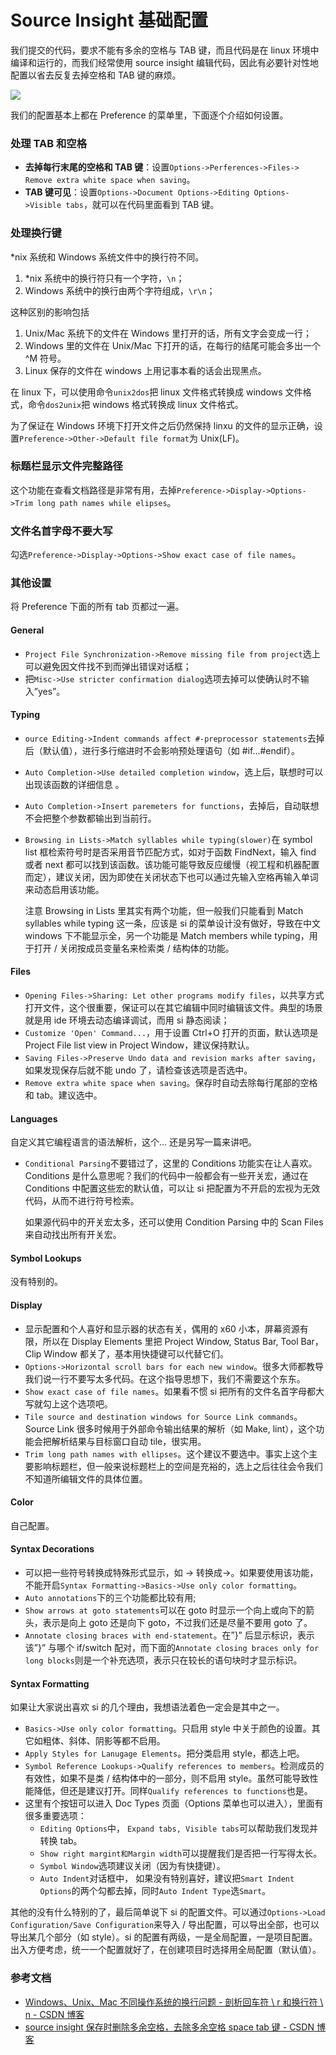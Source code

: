 # Source Insight 基础配置


我们提交的代码，要求不能有多余的空格与 TAB 键，而且代码是在 linux 环境中编译和运行的，而我们经常使用 source insight 编辑代码，因此有必要针对性地配置以省去反复去掉空格和 TAB 键的麻烦。

<!--more-->

![](https://github.com/bugxch/blogpics/blob/master/201812/sourceinsight.png?raw=true)


我们的配置基本上都在 Preference 的菜单里，下面逐个介绍如何设置。

### 处理 TAB 和空格

- **去掉每行末尾的空格和 TAB 键**：设置`Options->Perferences->Files-> Remove extra white space when saving`。
- **TAB 键可见**：设置`Options->Document Options->Editing Options->Visible tabs`，就可以在代码里面看到 TAB 键。

### 处理换行键

*nix 系统和 Windows 系统文件中的换行符不同。

1. *nix 系统中的换行符只有一个字符，`\n`；
2. Windows 系统中的换行由两个字符组成，`\r\n`；

这种区别的影响包括

1. Unix/Mac 系统下的文件在 Windows 里打开的话，所有文字会变成一行；
2. Windows 里的文件在 Unix/Mac 下打开的话，在每行的结尾可能会多出一个 ^M 符号。
3. Linux 保存的文件在 windows 上用记事本看的话会出现黑点。

在 linux 下，可以使用命令`unix2dos`把 linux 文件格式转换成 windows 文件格式，命令`dos2unix`把 windows 格式转换成 linux 文件格式。

为了保证在 Windows 环境下打开文件之后仍然保持 linxu 的文件的显示正确，设置`Preference->Other->Default file format`为 Unix(LF)。

### 标题栏显示文件完整路径

这个功能在查看文档路径是非常有用，去掉`Preference->Display->Options->Trim long path names while elipses`。

### 文件名首字母不要大写

勾选`Preference->Display->Options->Show exact case of file names`。

### 其他设置

将 Preference 下面的所有 tab 页都过一遍。

#### General

- `Project File Synchronization->Remove missing file from project`选上可以避免因文件找不到而弹出错误对话框；
- 把`Misc->Use stricter confirmation dialog`选项去掉可以使确认时不输入”yes”。

#### Typing

- `ource Editing->Indent commands affect #-preprocessor statements`去掉后（默认值），进行多行缩进时不会影响预处理语句（如 #if…#endif）。

- `Auto Completion->Use detailed completion window`，选上后，联想时可以出现该函数的详细信息 。

- `Auto Completion->Insert paremeters for functions`，去掉后，自动联想不会把整个参数都输出到当前行。

- `Browsing in Lists->Match syllables while typing(slower)`在 symbol list 框检索符号时是否采用音节匹配方式，如对于函数 FindNext，输入 find 或者 next 都可以找到该函数。该功能可能导致反应缓慢（视工程和机器配置而定），建议关闭，因为即使在关闭状态下也可以通过先输入空格再输入单词来动态启用该功能。

  注意 Browsing in Lists 里其实有两个功能，但一般我们只能看到 Match syllables while typing 这一条，应该是 si 的菜单设计没有做好，导致在中文 windows 下不能显示全，另一个功能是 Match members while typing，用于打开 / 关闭按成员变量名来检索类 / 结构体的功能。

#### Files

- `Opening Files->Sharing: Let other programs modify files`，以共享方式打开文件，这个很重要，保证可以在其它编辑中同时编辑该文件。典型的场景就是用 ide 环境去动态编译调试，而用 si 静态阅读；
- `Customize 'Open' Command...`，用于设置 Ctrl+O 打开的页面，默认选项是 Project File list view in Project Window，建议保持默认。
- `Saving Files->Preserve Undo data and revision marks after saving`，如果发现保存后就不能 undo 了，请检查该选项是否选中。
- `Remove extra white space when saving`。保存时自动去除每行尾部的空格和 tab。建议选中。

####  Languages

自定义其它编程语言的语法解析，这个… 还是另写一篇来讲吧。

- `Conditional Parsing`不要错过了，这里的 Conditions 功能实在让人喜欢。Conditions 是什么意思呢？我们的代码中一般都会有一些开关宏，通过在 Conditions 中配置这些宏的默认值，可以让 si 把配置为不开启的宏视为无效代码，从而不进行符号检索。

  如果源代码中的开关宏太多，还可以使用 Condition Parsing 中的 Scan Files 来自动找出所有开关宏。

#### Symbol Lookups

没有特别的。

#### Display

- 显示配置和个人喜好和显示器的状态有关，偶用的 x60 小本，屏幕资源有限，所以在 Display Elements 里把 Project Window, Status Bar, Tool Bar，Clip Window 都关了，基本用快捷键可以代替它们。
- `Options->Horizontal scroll bars for each new window`。很多大师都教导我们说一行不要写太多代码。在这个指导思想下，我们不需要这个东东。
- `Show exact case of file names`。如果看不惯 si 把所有的文件名首字母都大写就勾上这个选项吧。
- `Tile source and destination windows for Source Link commands`。Source Link 很多时候用于外部命令输出结果的解析（如 Make, lint），这个功能会把解析结果与目标窗口自动 tile，很实用。
- `Trim long path names with ellipses`。这个建议不要选中。事实上这个主要影响标题栏，但一般来说标题栏上的空间是充裕的，选上之后往往会令我们不知道所编辑文件的具体位置。

#### Color

自己配置。

#### **Syntax Decorations**

- 可以把一些符号转换成特殊形式显示，如 -> 转换成→。如果要使用该功能，不能开启`Syntax Formatting->Basics->Use only color formatting`。
- `Auto annotations`下的三个功能都比较有用;
- `Show arrows at goto statements`可以在 goto 时显示一个向上或向下的箭头，表示是向上 goto 还是向下 goto，不过我们还是尽量不要用 goto 了。
- `Annotate closing braces with end-statement`。在”}” 后显示标识，表示该”}” 与哪个 if/switch 配对，而下面的`Annotate closing braces only for long blocks`则是一个补充选项，表示只在较长的语句块时才显示标识。

#### Syntax Formatting

如果让大家说出喜欢 si 的几个理由，我想语法着色一定会是其中之一。

- `Basics->Use only color formatting`。只启用 style 中关于颜色的设置。其它如粗体、斜体、阴影等都不启用。
- `Apply Styles for Lanugage Elements`。把分类启用 style，都选上吧。
- `Symbol Reference Lookups->Qualify references to members`。检测成员的有效性，如果不是类 / 结构体中的一部分，则不启用 style。虽然可能导致性能降低，但还是建议打开。同样`Qualify references to functions`也是。
- 这里有个按钮可以进入 Doc Types 页面（Options 菜单也可以进入），里面有很多重要选项：
  - `Editing Options`中， `Expand tabs, Visible tabs`可以帮助我们发现并转换 tab。
  - `Show right margint和Margin width`可以提醒我们是否把一行写得太长。
  - `Symbol Window`选项建议关闭（因为有快捷键）。
  - `Auto Indent`对话框中， 如果没有特别喜好，建议把`Smart Indent Options`的两个勾都去掉，同时`Auto Indent Type`选`Smart`。

其他的没有什么特别的了，最后简单说下 si 的配置文件。可以通过`Options->Load Configuration/Save Configuration`来导入 / 导出配置，可以导出全部，也可以导出某几个部分（如 style）。si 的配置有两级，一是全局配置，一是项目配置。出入方便考虑，统一一个配置就好了，在创建项目时选择用全局配置（默认值）。

### 参考文档

- [Windows、Unix、Mac 不同操作系统的换行问题 - 剖析回车符 \ r 和换行符 \ n - CSDN 博客](https://blog.csdn.net/TskyFree/article/details/8121951)
- [source insight 保存时删除多余空格，去除多余空格 space tab 键 - CSDN 博客](https://blog.csdn.net/lanmanck/article/details/8638391)
